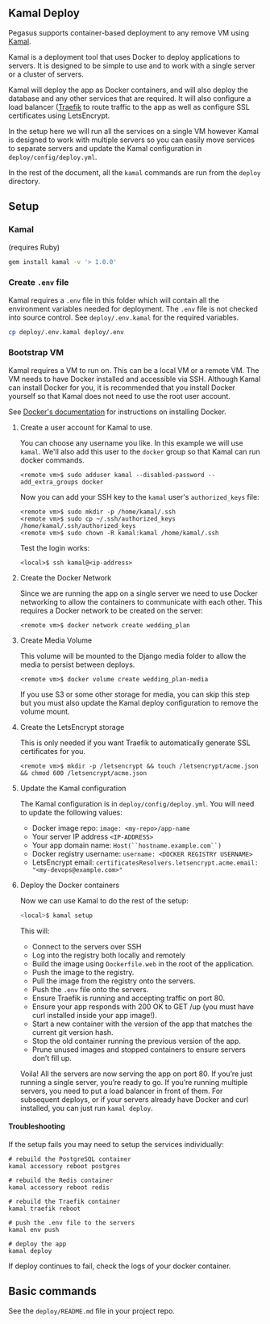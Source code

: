 ## Kamal Deploy

Pegasus supports container-based deployment to any remove VM using [Kamal](https://kamal-deploy.org/).

Kamal is a deployment tool that uses Docker to deploy applications to servers. It is designed to be simple to use
and to work with a single server or a cluster of servers.

Kamal will deploy the app as Docker containers, and will also deploy the database and any other services that are
required. It will also configure a load balancer ([Traefik](https://traefik.io/) to route traffic to the app
as well as configure SSL certificates using LetsEncrypt.

In the setup here we will run all the services on a single VM however Kamal is designed to work with multiple servers
so you can easily move services to separate servers and update the Kamal configuration in `deploy/config/deploy.yml`.

In the rest of the document, all the `kamal` commands are run from the `deploy` directory.

## Setup

### Kamal

(requires Ruby)

```bash
gem install kamal -v '> 1.0.0'
```

### Create `.env` file

Kamal requires a `.env` file in this folder which will contain all the environment variables needed for deployment.
The `.env` file is not checked into source control. See `deploy/.env.kamal` for the required variables.

```bash
cp deploy/.env.kamal deploy/.env
```

### Bootstrap VM

Kamal requires a VM to run on. This can be a local VM or a remote VM. The VM needs to have Docker installed and
accessible via SSH. Although Kamal can install Docker for you, it is recommended that you install Docker yourself
so that Kamal does not need to use the root user account.

See [Docker's documentation](https://docs.docker.com/engine/install/) for instructions on installing Docker.

1. Create a user account for Kamal to use.

    You can choose any username you like. In this example we will use `kamal`.
    We'll also add this user to the `docker` group so that Kamal can run docker commands.

    ```shell
    <remote vm>$ sudo adduser kamal --disabled-password --add_extra_groups docker
    ```

    Now you can add your SSH key to the `kamal` user's `authorized_keys` file:
   
    ```shell
    <remote vm>$ sudo mkdir -p /home/kamal/.ssh
    <remote vm>$ sudo cp ~/.ssh/authorized_keys /home/kamal/.ssh/authorized_keys
    <remote vm>$ sudo chown -R kamal:kamal /home/kamal/.ssh
    ```
   
    Test the login works:
   
    ```shell
    <local>$ ssh kamal@<ip-address>
    ```

2. Create the Docker Network

    Since we are running the app on a single server we need to use Docker networking to allow the containers to communicate
    with each other. This requires a Docker network to be created on the server:
    
    ```shell
    <remote vm>$ docker network create wedding_plan
    ```

3. Create Media Volume

   This volume will be mounted to the Django media folder to allow the media to persist between deploys.

    ```shell
    <remote vm>$ docker volume create wedding_plan-media
    ```
    
    If you use S3 or some other storage for media, you can skip this step but you must also update the Kamal
    deploy configuration to remove the volume mount.

4. Create the LetsEncrypt storage

    This is only needed if you want Traefik to automatically generate SSL certificates for you.

    ```shell
    <remote vm>$ mkdir -p /letsencrypt && touch /letsencrypt/acme.json && chmod 600 /letsencrypt/acme.json
    ```
   
5. Update the Kamal configuration

    The Kamal configuration is in `deploy/config/deploy.yml`. You will need to update the following values:

    * Docker image repo: `image: <my-repo>/app-name`
    * Your server IP address `<IP-ADDRESS>`
    * Your app domain name: `Host(``hostname.example.com``)`
    * Docker registry username: `username: <DOCKER REGISTRY USERNAME>`
    * LetsEncrypt email: `certificatesResolvers.letsencrypt.acme.email: "<my-devops@example.com>"`

6. Deploy the Docker containers

    Now we can use Kamal to do the rest of the setup:

    ```bash
    <local>$ kamal setup
    ```
    
    This will:
    
    * Connect to the servers over SSH
    * Log into the registry both locally and remotely
    * Build the image using `Dockerfile.web` in the root of the application.
    * Push the image to the registry.
    * Pull the image from the registry onto the servers.
    * Push the `.env` file onto the servers.
    * Ensure Traefik is running and accepting traffic on port 80.
    * Ensure your app responds with 200 OK to GET /up (you must have curl installed inside your app image!).
    * Start a new container with the version of the app that matches the current git version hash.
    * Stop the old container running the previous version of the app.
    * Prune unused images and stopped containers to ensure servers don’t fill up. 
    
    Voila! All the servers are now serving the app on port 80. If you’re just running a single server, you’re ready to go.
    If you’re running multiple servers, you need to put a load balancer in front of them. For subsequent deploys, or if 
    your servers already have Docker and curl installed, you can just run `kamal deploy`.

#### Troubleshooting

If the setup fails you may need to setup the services individually:

```shell
# rebuild the PostgreSQL container
kamal accessory reboot postgres

# rebuild the Redis container
kamal accessory reboot redis

# rebuild the Traefik container
kamal traefik reboot

# push the .env file to the servers
kamal env push

# deploy the app
kamal deploy
```

If deploy continues to fail, check the logs of your docker container.

## Basic commands

See the `deploy/README.md` file in your project repo.
